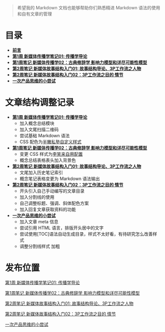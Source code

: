 
> 希望我的 Markdown 文档也能够帮助你们熟悉精进 Markdown 语法的使用和自有文章的管理

# 目录

* [**前言**](README.md)
* [**第1周 新媒体传播学笔记01: 传播学导论**](17-06-17-week01-01.md)
* [**第1周笔记 新媒体传播学02：古典修辞学 影响力模型和详尽可能性模型**](17-06-18-week01-02.md)
* [**第2周笔记 新媒体故事结构入门01: 故事结构导论、3P工作流之人物**](17-06-20-week02-01.md)
* [**第2周笔记 新媒体故事结构入门02：3P工作流之目的 情节**](17-06-21-week02-02.md)
* [**一次产品思维的小尝试**](17-06-25-product-design-thinking-progress.md)



# 文章结构调整记录

* [**第1周 新媒体传播学笔记01: 传播学导论**](17-06-17-week01-01.md)
    * 加入概念总结模块
    * 加入文尾扫描二维码
    * 尝试基础 Markdown 语法
    * CSS 配色为[半撇私塾自定义样式](https://github.com/BPteach/CM310-Exercise-Files/tree/master/%E7%AC%AC5%E7%AB%A0)
* [**第1周笔记 新媒体传播学02：古典修辞学 影响力模型和详尽可能性模型**](17-06-18-week01-02.md)
    * 变更 CSS 样式为[李笑来自用配置](https://gist.github.com/aa190255b7dde302d10208ae247fc9f2)
    * 概念总结表格表头加入背景色
* [**第2周笔记 新媒体故事结构入门01: 故事结构导论、3P工作流之人物**](17-06-20-week02-01.md)
    * 文尾加入历史笔记索引
    * 概念笔记表格变更为 Markdown 语法输出
* [**第2周笔记 新媒体故事结构入门02：3P工作流之目的 情节**](17-06-21-week02-02.md)
    * 开头引入自己手动编写的文章目录
    * 加入分割线的使用
    * 自己调整标题、强调、斜体配色方案
    * 加入回复文章获取资料的功能
* [**一次产品思维的小尝试**](17-06-25-product-design-thinking-progress.md)
    * 加入文章 meta 信息
    * 尝试引用 HTML 语言，排版开头居中的文字
    * 尝试使用[TOC]语法自动生成目录，样式不太好看，有待研究怎么改善样式
    * 调整分割线样式 加粗 
# 发布位置

[第1周 新媒体传播学笔记01: 传播学导论 ](https://mp.weixin.qq.com/s?__biz=MzI3OTI3ODUzMw==&mid=2247483684&idx=1&sn=5d49ec20e07adc5a8bd99113ea87d466&chksm=eb4b678edc3cee980e0e72131b05a8740ccd29a701dbc557ea84c05fb977c09097f2b0c8e332#rd)

[第1周笔记 新媒体传播学02：古典修辞学 影响力模型和详尽可能性模型](https://mp.weixin.qq.com/s?__biz=MzI3OTI3ODUzMw==&mid=2247483691&idx=1&sn=49ec643df5517d13acb3ed4a918389a9&chksm=eb4b6781dc3cee9713d3ca99f73cbf09e1c06a40e008b7d22792b611e030ff5ca414a1ca3cab#rd)

[第2周笔记 新媒体故事结构入门01: 故事结构导论、3P工作流之人物](https://mp.weixin.qq.com/s?__biz=MzI3OTI3ODUzMw==&mid=2247483691&idx=1&sn=49ec643df5517d13acb3ed4a918389a9&chksm=eb4b6781dc3cee9713d3ca99f73cbf09e1c06a40e008b7d22792b611e030ff5ca414a1ca3cab#rd)

[第2周笔记 新媒体故事结构入门02：3P工作流之目的 情节](https://mp.weixin.qq.com/s?__biz=MzI3OTI3ODUzMw==&mid=2247483706&idx=1&sn=c8f212476747fac12fe956ad790670eb&chksm=eb4b6790dc3cee869cafc7fc5f087eb394ae4feb0b980c5588b39ad732f1dcb3f4d193b47620#rd)

[一次产品思维的小尝试](https://mp.weixin.qq.com/s?__biz=MzI3OTI3ODUzMw==&mid=2247483713&idx=1&sn=ed103e08897d621064e06319241148d6&chksm=eb4b67ebdc3ceefddf442fadd964f1d8b8ccbf29fee27ce67c2f0756d5eadb6028542b405f12#rd)
